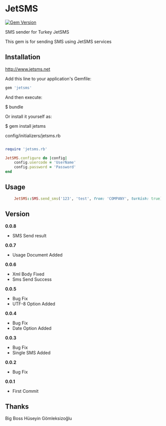 # JetSMS

[![Gem Version](https://badge.fury.io/rb/jetsms.svg)](http://badge.fury.io/rb/jetsms)

SMS sender for Turkey JetSMS

This gem is for sending SMS using JetSMS services

## Installation

http://www.jetsms.net

Add this line to your application's Gemfile:

```ruby
gem 'jetsms'
```

And then execute:

$ bundle

Or install it yourself as:

$ gem install jetsms

config/initializers/jetsms.rb
```ruby

require 'jetsms.rb'

JetSMS.configure do |config|
	config.usercode = 'UserName'
	config.password = 'Password'
end

```


## Usage

```ruby
	JetSMS::SMS.send_sms('123', 'test', from: 'COMPANY', turkish: true)
```

## Version

__0.0.8__
* SMS Send result

__0.0.7__
* Usage Document Added


__0.0.6__
* Xml Body Fixed
* Sms Send Success


__0.0.5__
* Bug Fix
* UTF-8 Option Added


__0.0.4__
* Bug Fix
* Date Option Added


__0.0.3__
* Bug Fix
* Single SMS Added

__0.0.2__
* Bug Fix

__0.0.1__
* First Commit

## Thanks
Big Boss Hüseyin Gömleksizoğlu